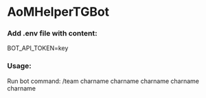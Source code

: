 # AoMHelperTGBot

### Add .env file with content:

BOT_API_TOKEN=key

### Usage:

Run bot command:
/team charname charname charname charname charname
